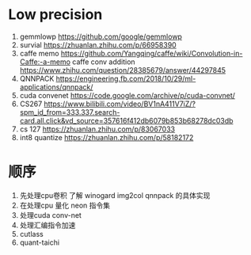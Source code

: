 # Low precision  

1. gemmlowp https://github.com/google/gemmlowp
2. survial https://zhuanlan.zhihu.com/p/66958390
3. caffe memo https://github.com/Yangqing/caffe/wiki/Convolution-in-Caffe:-a-memo
caffe conv addition https://www.zhihu.com/question/28385679/answer/44297845
4. QNNPACK https://engineering.fb.com/2018/10/29/ml-applications/qnnpack/
5. cuda convenet https://code.google.com/archive/p/cuda-convnet/
6. CS267 https://www.bilibili.com/video/BV1nA411V7iZ/?spm_id_from=333.337.search-card.all.click&vd_source=357616f412db6079b853b68278dc03db
7. cs 127 https://zhuanlan.zhihu.com/p/83067033
8. int8 quantize https://zhuanlan.zhihu.com/p/58182172

# 顺序
1. 先处理cpu卷积 了解 winogard img2col qnnpack 的具体实现
2. 在处理cpu 量化 neon 指令集
3. 处理cuda conv-net
4. 处理汇编指令加速
5. cutlass
6. quant-taichi